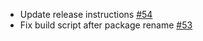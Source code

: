 * Update release instructions [#54](https://github.com/willbtlr/rakkess/pull/54)
* Fix build script after package rename [#53](https://github.com/willbtlr/rakkess/pull/53)

